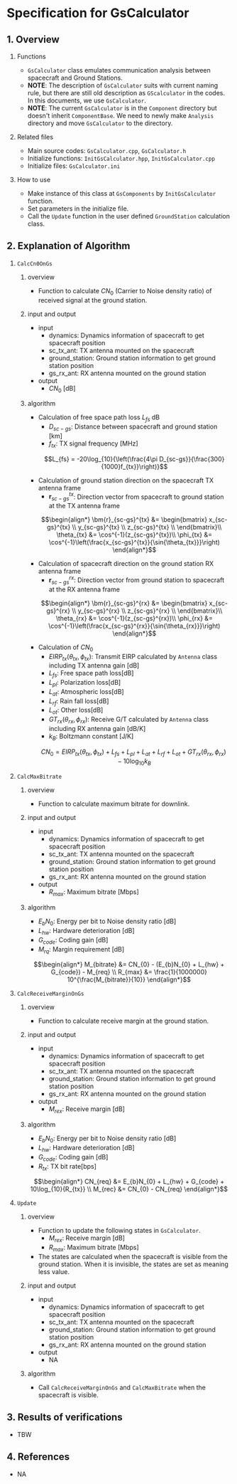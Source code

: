 # Specification for GsCalculator

## 1.  Overview
1. Functions
   - `GsCalculator` class emulates communication analysis between spacecraft and Ground Stations.
   - **NOTE**: The description of `GsCalculator` suits with current naming rule, but there are still old description as `GScalculator` in the codes. In this documents, we use `GsCalculator`.
   - **NOTE**: The current `GsCalculator` is in the `Component` directory but doesn't inherit `ComponentBase`. We need to newly make `Analysis` directory and move `GsCalculator` to the directory.

1. Related files
   - Main source codes: `GsCalculator.cpp`, `GsCalculator.h`
   - Initialize functions: `InitGsCalculator.hpp`, `InitGsCalculator.cpp`
   - Initialize files: `GsCalculator.ini`

1. How to use
   - Make instance of this class at `GsComponents` by `InitGsCalculator` function.
   - Set parameters in the initialize file.
   - Call the `Update` function in the user defined `GroundStation` calculation class.

## 2. Explanation of Algorithm
1. `CalcCn0OnGs`
    1. overview
       - Function to calculate $CN_{0}$ (Carrier to Noise density ratio) of received signal at the ground station.

    1. input and output
       - input
         + dynamics: Dynamics information of spacecraft to get spacecraft position
         + sc_tx_ant: TX antenna mounted on the spacecraft
         + ground_station: Ground station information to get ground station position
         + gs_rx_ant: RX antenna mounted on the ground station
       - output
         + $CN_{0}$ [dB]

    1. algorithm
       - Calculation of free space path loss $L_{fs}$ dB
         - $D_{sc-gs}$: Distance between spacecraft and ground station [km]
         - $f_{tx}$: TX signal frequency [MHz]
         ```math
         L_{fs} = -20\log_{10}{\left(\frac{4\pi D_{sc-gs}}{\frac{300}{1000}f_{tx}}\right)}
         ```
       - Calculation of ground station direction on the spacecraft TX antenna frame
         - $\bm{r}_{sc-gs}^{tx}$: Direction vector from spacecraft to ground station at the TX antenna frame
         ```math
         \begin{align*}
         \bm{r}_{sc-gs}^{tx} &= \begin{bmatrix}
                                 x_{sc-gs}^{tx} \\
                                 y_{sc-gs}^{tx} \\
                                 z_{sc-gs}^{tx} \\
                                \end{bmatrix}\\
         \theta_{tx} &= \cos^{-1}(z_{sc-gs}^{tx})\\
         \phi_{tx} &= \cos^{-1}\left(\frac{x_{sc-gs}^{tx}}{\sin{\theta_{tx}}}\right)
         \end{align*}
         ```
       - Calculation of spacecraft direction on the ground station RX antenna frame
         - $\bm{r}_{sc-gs}^{rx}$: Direction vector from ground station to spacecraft at the RX antenna frame
         ```math
         \begin{align*}
         \bm{r}_{sc-gs}^{rx} &= \begin{bmatrix}
                                 x_{sc-gs}^{rx} \\
                                 y_{sc-gs}^{rx} \\
                                 z_{sc-gs}^{rx} \\
                                \end{bmatrix}\\
         \theta_{rx} &= \cos^{-1}(z_{sc-gs}^{rx})\\
         \phi_{rx} &= \cos^{-1}\left(\frac{x_{sc-gs}^{rx}}{\sin{\theta_{rx}}}\right)
         \end{align*}
         ```
       - Calculation of $CN_{0}$
         - $EIRP_{tx}(\theta_{tx}, \phi_{tx})$: Transmit EIRP calculated by `Antenna` class including TX antenna gain [dB]
         - $L_{fs}$: Free space path loss[dB]
         - $L_{pl}$: Polarization loss[dB]
         - $L_{at}$: Atmospheric loss[dB]
         - $L_{rf}$: Rain fall loss[dB]
         - $L_{ot}$: Other loss[dB]
         - $GT_{rx}(\theta_{rx}, \phi_{rx})$:  Receive G/T calculated by `Antenna` class including RX antenna gain [dB/K]
         - $k_{B}$: Boltzmann constant [J/K] 
         ```math
         CN_{0} = EIRP_{tx}(\theta_{tx}, \phi_{tx}) + L_{fs} + L_{pl} + L_{at} + L_{rf} + L_{ot} + GT_{rx}(\theta_{rx}, \phi_{rx}) - 10\log_{10}{k_{B}}
         ```
1. `CalcMaxBitrate`
    1. overview
       - Function to calculate maximum bitrate for downlink.

    1. input and output
       - input
         + dynamics: Dynamics information of spacecraft to get spacecraft position
         + sc_tx_ant: TX antenna mounted on the spacecraft
         + ground_station: Ground station information to get ground station position
         + gs_rx_ant: RX antenna mounted on the ground station
       - output
         + $R_{max}$: Maximum bitrate [Mbps]

    1. algorithm
       - $E_{b}N_{0}$: Energy per bit to Noise density ratio [dB]
       - $L_{hw}$: Hardware deterioration [dB]
       - $G_{code}$: Coding gain [dB]
       - $M_{rq}$: Margin requirement [dB]
       ```math
       \begin{align*}
       M_{bitrate} &= CN_{0} - (E_{b}N_{0} + L_{hw} + G_{code}) - M_{req} \\
       R_{max} &= \frac{1}{1000000} 10^{\frac{M_{bitrate}}{10}}
       \end{align*}
       ```
1. `CalcReceiveMarginOnGs`
    1. overview
       - Function to calculate receive margin at the ground station.

    1. input and output
       - input
         + dynamics: Dynamics information of spacecraft to get spacecraft position
         + sc_tx_ant: TX antenna mounted on the spacecraft
         + ground_station: Ground station information to get ground station position
         + gs_rx_ant: RX antenna mounted on the ground station
       - output
         + $M_{rex}$: Receive margin [dB]

    1. algorithm
       - $E_{b}N_{0}$: Energy per bit to Noise density ratio [dB]
       - $L_{hw}$: Hardware deterioration [dB]
       - $G_{code}$: Coding gain [dB]
       - $R_{tx}$: TX bit rate[bps]
       ```math
       \begin{align*}
       CN_{req} &= E_{b}N_{0} + L_{hw} + G_{code} + 10\log_{10}{R_{tx}} \\
       M_{rec} &= CN_{0} - CN_{req}
       \end{align*}
       ```
1. `Update`
    1. overview
       - Function to update the following states in `GsCalculator`.
         + $M_{rex}$: Receive margin [dB]
         + $R_{max}$: Maximum bitrate [Mbps]
       - The states are calculated when the spacecraft is visible from the ground station. When it is invisible, the states are set as meaning less value.

    1. input and output
       - input
         + dynamics: Dynamics information of spacecraft to get spacecraft position
         + sc_tx_ant: TX antenna mounted on the spacecraft
         + ground_station: Ground station information to get ground station position
         + gs_rx_ant: RX antenna mounted on the ground station
       - output
         + NA

    1. algorithm
       - Call `CalcReceiveMarginOnGs` and `CalcMaxBitrate` when the spacecraft is visible.

## 3. Results of verifications
- TBW


## 4. References
- NA

